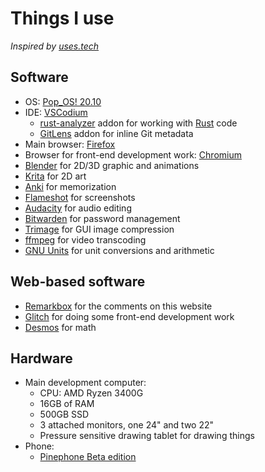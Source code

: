 # Things I use

*Inspired by [uses.tech](https://uses.tech/)*

## Software

* OS: [Pop_OS! 20.10](https://pop.system76.com/)
* IDE: [VSCodium](https://vscodium.com/)
  * [rust-analyzer](https://rust-analyzer.github.io/) addon for working with [Rust](https://www.rust-lang.org/) code
  * [GitLens](https://gitlens.amod.io/) addon for inline Git metadata
* Main browser: [Firefox](https://www.mozilla.org/en-CA/firefox/new/)
* Browser for front-end development work: [Chromium](https://www.chromium.org/)
* [Blender](https://www.blender.org/) for 2D/3D graphic and animations
* [Krita](https://krita.org/en/) for 2D art
* [Anki](https://apps.ankiweb.net/) for memorization
* [Flameshot](https://flameshot.org/) for screenshots
* [Audacity](https://www.audacityteam.org/) for audio editing
* [Bitwarden](https://bitwarden.com/) for password management
* [Trimage](https://trimage.org/) for GUI image compression
* [ffmpeg](https://ffmpeg.org/) for video transcoding
* [GNU Units](https://www.gnu.org/software/units/) for unit conversions and arithmetic

## Web-based software
* [Remarkbox](https://www.remarkbox.com/) for the comments on this website
* [Glitch](https://glitch.com/) for doing some front-end development work
* [Desmos](https://desmos.com/) for math

## Hardware

* Main development computer:
  * CPU: AMD Ryzen 3400G
  * 16GB of RAM
  * 500GB SSD
  * 3 attached monitors, one 24" and two 22" 
  * Pressure sensitive drawing tablet for drawing things
* Phone:
  * [Pinephone Beta edition](https://pine64.com/product/pinephone-beta-edition-with-convergence-package-linux-smartphone-open-for-preorder-soon/?v=0446c16e2e66)
